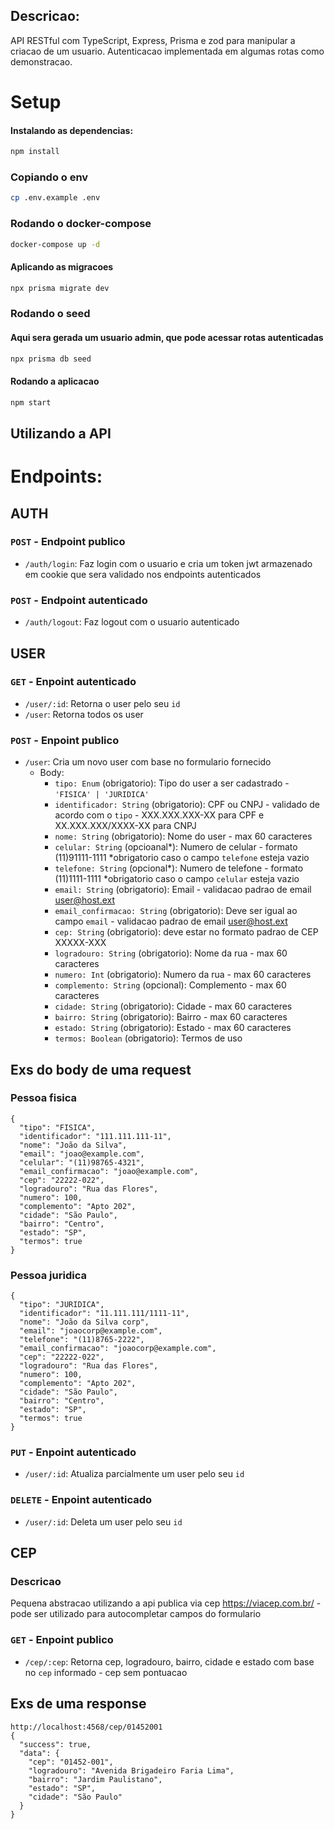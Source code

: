 
## Descricao:

API RESTful com TypeScript, Express, Prisma e zod para manipular a criacao de um usuario.
Autenticacao implementada em algumas rotas como demonstracao.

# Setup

#### Instalando as dependencias:

```bash
npm install
```

### Copiando o env

```bash
cp .env.example .env
```

### Rodando o docker-compose

```bash
docker-compose up -d 
```

#### Aplicando as migracoes

```bash
npx prisma migrate dev
```

### Rodando o seed
#### Aqui sera gerada um usuario admin, que pode acessar rotas autenticadas

```bash
npx prisma db seed
```

#### Rodando a aplicacao

```bash
npm start
```


## Utilizando a API

# Endpoints:

## AUTH

### `POST` - Endpoint publico

- `/auth/login`: Faz login com o usuario e cria um token jwt armazenado em cookie que sera validado nos endpoints autenticados

### `POST` - Endpoint autenticado

- `/auth/logout`: Faz logout com o usuario autenticado

## USER

### `GET` - Enpoint autenticado

- `/user/:id`: Retorna o user pelo seu `id`
- `/user`: Retorna todos os user

### `POST` - Enpoint publico

- `/user`: Cria um novo user com base no formulario fornecido
  - Body:
    - `tipo: Enum` (obrigatorio): Tipo do user a ser cadastrado - `'FISICA' | 'JURIDICA'`
    - `identificador: String` (obrigatorio): CPF ou CNPJ - validado de acordo com o `tipo` - XXX.XXX.XXX-XX para CPF e XX.XXX.XXX/XXXX-XX para CNPJ
    - `nome: String` (obrigatorio): Nome do user - max 60 caracteres
    - `celular: String` (opcioanal*): Numero de celular - formato (11)91111-1111 *obrigatorio caso o campo `telefone` esteja vazio
    - `telefone: String` (opcional*): Numero de telefone - formato (11)1111-1111 *obrigatorio caso o campo `celular` esteja vazio
    - `email: String` (obrigatorio): Email - validacao padrao de email user@host.ext
    - `email_confirmacao: String` (obrigatorio): Deve ser igual ao campo `email` - validacao padrao de email user@host.ext
    - `cep: String` (obrigatorio): deve estar no formato padrao de CEP XXXXX-XXX
    - `logradouro: String` (obrigatorio): Nome da rua  - max 60 caracteres
    - `numero: Int` (obrigatorio): Numero da rua - max 60 caracteres
    - `complemento: String` (opcional): Complemento - max 60 caracteres
    - `cidade: String` (obrigatorio): Cidade - max 60 caracteres
    - `bairro: String` (obrigatorio): Bairro - max 60 caracteres
    - `estado: String` (obrigatorio): Estado - max 60 caracteres
    - `termos: Boolean` (obrigatorio): Termos de uso 

## Exs do body de uma request

### Pessoa fisica
```
{
  "tipo": "FISICA",
  "identificador": "111.111.111-11",
  "nome": "João da Silva",
  "email": "joao@example.com",
  "celular": "(11)98765-4321",
  "email_confirmacao": "joao@example.com",
  "cep": "22222-022",
  "logradouro": "Rua das Flores",
  "numero": 100,
  "complemento": "Apto 202",
  "cidade": "São Paulo",
  "bairro": "Centro",
  "estado": "SP",
  "termos": true
}
```
### Pessoa juridica
```
{
  "tipo": "JURIDICA",
  "identificador": "11.111.111/1111-11",
  "nome": "João da Silva corp",
  "email": "joaocorp@example.com",
  "telefone": "(11)8765-2222",
  "email_confirmacao": "joaocorp@example.com",
  "cep": "22222-022",
  "logradouro": "Rua das Flores",
  "numero": 100,
  "complemento": "Apto 202",
  "cidade": "São Paulo",
  "bairro": "Centro",
  "estado": "SP",
  "termos": true
}
```

### `PUT` - Enpoint autenticado

- `/user/:id`: Atualiza parcialmente um user pelo seu `id`

### `DELETE` - Enpoint autenticado

- `/user/:id`: Deleta um user pelo seu `id`


## CEP 
### Descricao

Pequena abstracao utilizando a api publica via cep https://viacep.com.br/ - pode ser utilizado para autocompletar campos do formulario

### `GET` - Enpoint publico

- `/cep/:cep`: Retorna cep, logradouro, bairro, cidade e estado com base no `cep` informado - cep sem pontuacao 

## Exs de uma response 
```
http://localhost:4568/cep/01452001
{
  "success": true,
  "data": {
    "cep": "01452-001",
    "logradouro": "Avenida Brigadeiro Faria Lima",
    "bairro": "Jardim Paulistano",
    "estado": "SP",
    "cidade": "São Paulo"
  }
}
```


